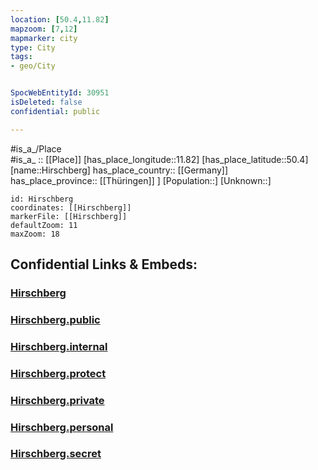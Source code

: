 ```yaml
---
location: [50.4,11.82] 
mapzoom: [7,12] 
mapmarker: city 
type: City
tags:
- geo/City


SpocWebEntityId: 30951
isDeleted: false
confidential: public

---
```

#is_a_/Place  
#is_a_ :: [[Place]] 
[has_place_longitude::11.82] 
[has_place_latitude::50.4] 
[name::Hirschberg] 
has_place_country:: [[Germany]]  
has_place_province:: [[Thüringen]] ] 
[Population::] 
[Unknown::] 


```leaflet
id: Hirschberg
coordinates: [[Hirschberg]] 
markerFile: [[Hirschberg]] 
defaultZoom: 11 
maxZoom: 18
```


## Confidential Links & Embeds: 

### [Hirschberg](/_Standards/Earth/Continent/Europe/Europe~Central/Germany/Germany~East/Thüringen/City/Hirschberg.md) 

### [Hirschberg.public](/_public/Earth/Continent/Europe/Europe~Central/Germany/Germany~East/Thüringen/City/Hirschberg.public.md) 

### [Hirschberg.internal](/_internal/Earth/Continent/Europe/Europe~Central/Germany/Germany~East/Thüringen/City/Hirschberg.internal.md) 

### [Hirschberg.protect](/_protect/Earth/Continent/Europe/Europe~Central/Germany/Germany~East/Thüringen/City/Hirschberg.protect.md) 

### [Hirschberg.private](/_private/Earth/Continent/Europe/Europe~Central/Germany/Germany~East/Thüringen/City/Hirschberg.private.md) 

### [Hirschberg.personal](/_personal/Earth/Continent/Europe/Europe~Central/Germany/Germany~East/Thüringen/City/Hirschberg.personal.md) 

### [Hirschberg.secret](/_secret/Earth/Continent/Europe/Europe~Central/Germany/Germany~East/Thüringen/City/Hirschberg.secret.md)

